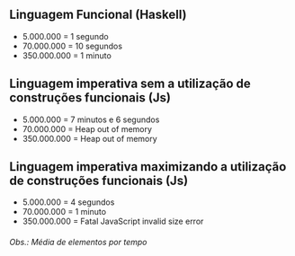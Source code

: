 ## Linguagem Funcional (Haskell)

- 5.000.000 = 1 segundo
- 70.000.000 = 10 segundos
- 350.000.000 = 1 minuto

## Linguagem imperativa sem a utilização de construções funcionais (Js)

- 5.000.000 = 7 minutos e 6 segundos
- 70.000.000 = Heap out of memory
- 350.000.000 = Heap out of memory

## Linguagem imperativa maximizando a utilização de construções funcionais (Js)

- 5.000.000 = 4 segundos
- 70.000.000 = 1 minuto
- 350.000.000 = Fatal JavaScript invalid size error

###### Obs.: Média de elementos por tempo
